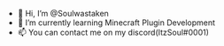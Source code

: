- 👋 Hi, I’m @Soulwastaken
- 🌱 I’m currently learning Minecraft Plugin Development
- 📫 You can contact me on my discord(ItzSoul#0001)


